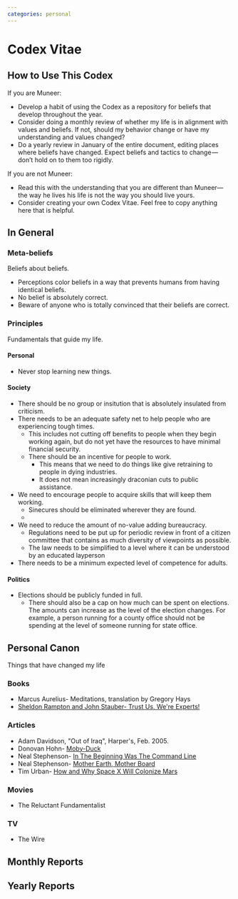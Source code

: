 ```yaml
---
categories: personal
---
```


<h1>Codex Vitae</h1>

<h2>How to Use This Codex</h2>

<p>If you are Muneer:</p>

<ul>
	<li>Develop a habit of using the Codex as a repository for beliefs that develop throughout the year.</li>
	<li>Consider doing a monthly review of whether my life is in alignment with values and beliefs. If not, should my behavior change or have my understanding and values changed?</li>
	<li>Do a yearly review in January of the entire document, editing places where beliefs have changed. Expect beliefs and tactics to change — don’t hold on to them too rigidly.</li>
</ul>

<p>If you are not Muneer:</p>

<ul>
	<li>Read this with the understanding that you are different than Muneer— the way he lives his life is not the way you should live yours.</li>
	<li>Consider creating your own Codex Vitae. Feel free to copy anything here that is helpful.</li>
</ul>

<h2>In General</h2>

<h3>Meta-beliefs</h3>

<p>Beliefs about beliefs.</p>

<ul>
	<li>Perceptions color beliefs in a way that prevents humans from having identical beliefs.</li>
	<li>No belief is absolutely correct.</li>
	<li>Beware of anyone who is totally convinced that their beliefs are correct.</li>
</ul>

<h3>Principles</h3>

<p>Fundamentals that guide my life.</p>

<h4>Personal</h4>

<ul>
	<li>Never stop learning new things.</li>
</ul>

<h4>Society</h4>

<ul>
	<li>There should be no group or insitution that is absolutely insulated from criticism.</li>
	<li>There needs to be an adequate safety net to help people who are experiencing tough times.
	<ul>
		<li>This includes not cutting off benefits to people when they begin working again, but do not yet have the resources to have minimal financial security.</li>
		<li>There should be an incentive for people to work.
		<ul>
			<li>This means that we need to do things like give retraining to people in dying industries.</li>
			<li>It does not mean increasingly draconian cuts to public assistance.</li>
		</ul>
		</li>
	</ul>
	</li>
	<li>We need to encourage people to acquire skills that will keep them working.
	<ul>
		<li>Sinecures should be eliminated wherever they are found.</li>
		<li>&nbsp;</li>
	</ul>
	</li>
	<li>We need to reduce the amount of no-value adding bureaucracy.
	<ul>
		<li>Regulations need to be put up for periodic review in front of a citizen committee that contains as much diversity of viewpoints as possible.</li>
		<li>The law needs to be simplified to a level where it can be understood by an educated layperson</li>
	</ul>
	</li>
	<li>There needs to be a minimum expected level of competence for adults.</li>
</ul>

<h4>Politics</h4>

<ul>
	<li>Elections should be publicly funded in full.
	<ul>
		<li>There should also be a cap on how much can be spent on elections. The amounts can increase as the level of the election changes. For example, a person running for a county office should not be spending at the level of someone running for state office.</li>
	</ul>
	</li>
</ul>

<h2>Personal Canon</h2>

<p>Things that have changed my life</p>

<h3>Books</h3>

<ul>
	<li>Marcus Aurelius- Meditations, translation by Gregory Hays</li>
	<li><a href="http://www.thirdworldtraveler.com/Public_Relations/Trust_Us_We're_Experts.html" rel="nofollow">Sheldon Rampton and John Stauber- Trust Us, We're Experts!</a></li>
</ul>

<h3>Articles</h3>

<ul>
	<li>Adam Davidson, "Out of Iraq", Harper's, Feb. 2005.</li>
	<li>Donovan Hohn-&nbsp;<a href="http://harpers.org/archive/2007/01/moby-duck/" rel="nofollow">Moby-Duck</a></li>
	<li>Neal Stephenson-&nbsp;<a href="http://www.cryptonomicon.com/beginning.html" rel="nofollow">In The Beginning Was The Command Line</a></li>
	<li>Neal Stephenson-&nbsp;<a href="https://www.wired.com/1996/12/ffglass/" rel="nofollow">Mother Earth, Mother Board</a></li>
	<li>Tim Urban-&nbsp;<a href="http://waitbutwhy.com/2015/08/how-and-why-spacex-will-colonize-mars.html" rel="nofollow">How and Why Space X Will Colonize Mars</a></li>
</ul>

<h3>Movies</h3>

<ul>
	<li>The Reluctant Fundamentalist</li>
</ul>

<h3>TV</h3>

<ul>
	<li>The Wire</li>
</ul>

<h2>Monthly Reports</h2>

<h2>Yearly Reports</h2>
